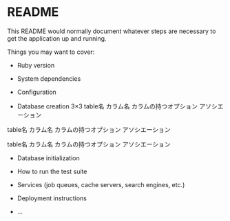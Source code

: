 # README

This README would normally document whatever steps are necessary to get the
application up and running.

Things you may want to cover:

* Ruby version

* System dependencies

* Configuration

* Database creation
3×3
table名
カラム名
カラムの持つオプション
アソシエーション

table名
カラム名
カラムの持つオプション
アソシエーション

table名
カラム名
カラムの持つオプション
アソシエーション




* Database initialization

* How to run the test suite

* Services (job queues, cache servers, search engines, etc.)

* Deployment instructions

* ...
